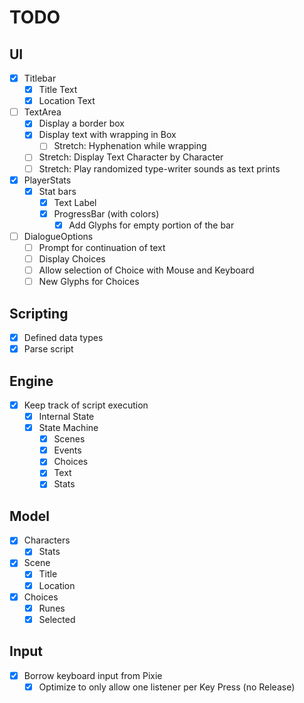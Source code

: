 # TODO

## UI

- [x] Titlebar
    - [x] Title Text
    - [x] Location Text
- [ ] TextArea
    - [x] Display a border box
    - [x] Display text with wrapping in Box
        - [ ] Stretch: Hyphenation while wrapping
    - [ ] Stretch: Display Text Character by Character
    - [ ] Stretch: Play randomized type-writer sounds as text prints
- [x] PlayerStats
    - [x] Stat bars
        - [x] Text Label
        - [x] ProgressBar (with colors)
            - [x] Add Glyphs for empty portion of the bar
- [ ] DialogueOptions
    - [ ] Prompt for continuation of text
    - [ ] Display Choices
    - [ ] Allow selection of Choice with Mouse and Keyboard
    - [ ] New Glyphs for Choices

## Scripting
 - [x] Defined data types
 - [x] Parse script

## Engine
 - [x] Keep track of script execution
    - [x] Internal State
    - [x] State Machine
        - [x] Scenes
        - [x] Events
        - [x] Choices
        - [x] Text
        - [x] Stats

## Model
 - [x] Characters
    - [x] Stats
 - [x] Scene
    - [x] Title
    - [x] Location
 - [x] Choices
    - [x] Runes
    - [x] Selected

## Input

 - [x] Borrow keyboard input from Pixie
    - [x] Optimize to only allow one listener per Key Press (no Release)
